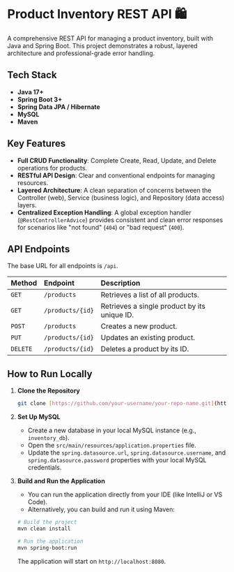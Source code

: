 # Product Inventory REST API 🛍️

A comprehensive REST API for managing a product inventory, built with Java and Spring Boot. This project demonstrates a robust, layered architecture and professional-grade error handling.

## Tech Stack
- **Java 17+**
- **Spring Boot 3+**
- **Spring Data JPA / Hibernate**
- **MySQL**
- **Maven**

## Key Features
-   **Full CRUD Functionality**: Complete Create, Read, Update, and Delete operations for products.
-   **RESTful API Design**: Clear and conventional endpoints for managing resources.
-   **Layered Architecture**: A clean separation of concerns between the Controller (web), Service (business logic), and Repository (data access) layers.
-   **Centralized Exception Handling**: A global exception handler (`@RestControllerAdvice`) provides consistent and clean error responses for scenarios like "not found" (`404`) or "bad request" (`400`).

## API Endpoints

The base URL for all endpoints is `/api`.

| Method | Endpoint              | Description                    |
| :---   | :---                  | :---                           |
| `GET`    | `/products`           | Retrieves a list of all products.    |
| `GET`    | `/products/{id}`      | Retrieves a single product by its unique ID. |
| `POST`   | `/products`           | Creates a new product.         |
| `PUT`    | `/products/{id}`      | Updates an existing product.   |
| `DELETE` | `/products/{id}`      | Deletes a product by its ID.   |

## How to Run Locally

1.  **Clone the Repository**
    ```bash
    git clone [https://github.com/your-username/your-repo-name.git](https://github.com/your-username/your-repo-name.git)
    ```

2.  **Set Up MySQL**
    * Create a new database in your local MySQL instance (e.g., `inventory_db`).
    * Open the `src/main/resources/application.properties` file.
    * Update the `spring.datasource.url`, `spring.datasource.username`, and `spring.datasource.password` properties with your local MySQL credentials.

3.  **Build and Run the Application**
    * You can run the application directly from your IDE (like IntelliJ or VS Code).
    * Alternatively, you can build and run it using Maven:
    ```bash
    # Build the project
    mvn clean install

    # Run the application
    mvn spring-boot:run
    ```
    The application will start on `http://localhost:8080`.
